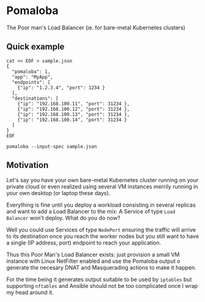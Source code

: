 # Pomaloba

The Poor man's Load Balancer (ie. for bare-metal Kubernetes clusters)

## Quick example

```{bash}
cat << EOF > sample.json
{
  "pomaloba": 1,
  "app": "MyApp",
  "endpoints": [ 
    {"ip": "1.2.3.4", "port": 1234 }
  ],
  "destinations": [
    {"ip": "192.168.100.11", "port": 31234 },
    {"ip": "192.168.100.12", "port": 31234 },
    {"ip": "192.168.100.13", "port": 31234 },
    {"ip": "192.168.100.14", "port": 31234 }
  ]
}
EOF

pomaloba --input-spec sample.json
```

## Motivation

Let's say you have your own bare-metal Kubernetes cluster running on
your private cloud or even realized using several VM instances merrily
running in your own desktop (or laptop these days).

Everything is fine until you deploy a workload consisting in several
replicas and want to add a Load Balancer to the mix: A Service of type
`Load Balancer` won't deploy. What do you do now?

Well you could use Services of type `NodePort` ensuring the traffic
will arrive to its destination once you reach the worker nodes but you
still want to have a single (IP address, port) endpoint to reach your application.

Thus this Poor Man's Load Balancer exists: just provision a small VM
instance with Linux NetFilter enabled and use the Pomaloba output o
generate the necesary DNAT and Masquerading actions to make it happen.

For the time being it generates output suitable to be used by
`iptables` but supporting `nftables` and Ansible should not be too
complicated once I wrap my head around it.


